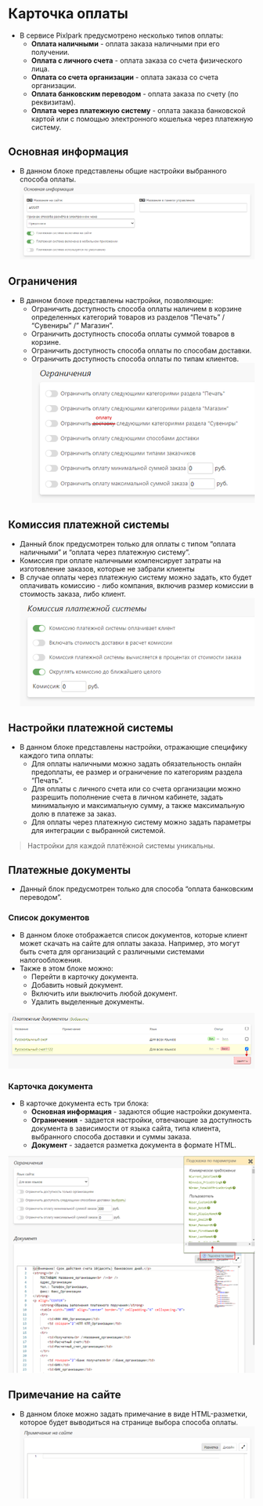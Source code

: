 # Карточка оплаты

* В сервисе Pixlpark предусмотрено несколько типов оплаты:
    + **Оплата наличными** - оплата заказа наличными при его получении.
    + **Оплата с личного счета** - оплата заказа со счета физического лица.
    + **Оплата со счета организации** - оплата заказа со счета организации.
    + **Оплата банковским переводом** - оплата заказа по счету (по реквизитам).
    + **Оплата через платежную систему** - оплата заказа банковской картой или с помощью электронного кошелька через платежную систему.

## Основная информация
* В данном блоке представлены общие настройки выбранного способа оплаты.
![](../_media/site/site51.png ':size=70%')

## Ограничения
* В данном блоке представлены настройки, позволяющие:
    + Ограничить доступность способа оплаты наличием в корзине определенных категорий товаров из разделов “Печать” / “Сувениры” /” Магазин”. 
    + Ограничить доступность способа оплаты суммой товаров в корзине.
    + Ограничить доступность способа оплаты по способам доставки.
    + Ограничить доступность способа оплаты по типам клиентов.
![](../_media/site/site52.png ':size=40%')

## Комиссия платежной системы
* Данный блок предусмотрен только для оплаты с типом “оплата наличными” и “оплата через платежную систему”.
* Комиссия при оплате наличными компенсирует затраты на изготовление заказов, которые не забрали клиенты
* В случае оплаты через платежную систему можно задать, кто будет оплачивать комиссию - либо компания, включив размер комиссии в стоимость заказа, либо клиент.
![](../_media/site/site53.png ':size=40%')

## Настройки платежной системы
* В данном блоке представлены настройки, отражающие специфику каждого типа оплаты:
    + Для оплаты наличными можно задать обязательность онлайн предоплаты, ее размер и ограничение по категориям раздела “Печать”.
    + Для оплаты с личного счета или со счета организации можно разрешить пополнение счета в личном кабинете, задать минимальную и максимальную сумму, а также максимальную долю в платеже за заказ.
    + Для оплаты через платежную систему можно задать параметры для интеграции с выбранной системой.

> Настройки для каждой платёжной системы уникальны.

## Платежные документы
* Данный блок предусмотрен только для способа “оплата банковским переводом”.

### Список документов
* В данном блоке отображается список документов, которые клиент может скачать на сайте для оплаты заказа. Например, это могут быть счета для организаций с различными системами налогообложения.
* Также в этом блоке можно:
    + Перейти в карточку документа.
    + Добавить новый документ.
    + Включить или выключить любой документ.
    + Удалить выделенные документы.

![](../_media/site/site54.png ':size=70%')

### Карточка документа
* В карточке документа есть три блока:
    + **Основная информация** - задаются общие настройки документа.
    + **Ограничения** - задается настройки, отвечающие за доступность документа в зависимости от языка сайта, типа клиента, выбранного способа доставки и суммы заказа.
    + **Документ** - задается разметка документа в формате HTML.

![](../_media/site/site55.png ':size=70%')

## Примечание на сайте
* В данном блоке можно задать примечание в виде HTML-разметки, которое будет выводиться на странице выбора способа оплаты.
![](../_media/site/site56.png ':size=70%')